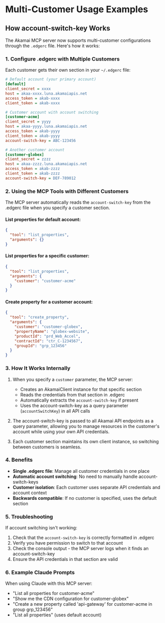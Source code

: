 # Multi-Customer Usage Examples

## How account-switch-key Works

The Akamai MCP server now supports multi-customer configurations through the `.edgerc` file. Here's how it works:

### 1. Configure .edgerc with Multiple Customers

Each customer gets their own section in your `~/.edgerc` file:

```ini
# Default account (your primary account)
[default]
client_secret = xxxx
host = akaa-xxxx.luna.akamaiapis.net
access_token = akab-xxxx
client_token = akab-xxxx

# Customer account with account switching
[customer-acme]
client_secret = yyyy
host = akaa-yyyy.luna.akamaiapis.net
access_token = akab-yyyy
client_token = akab-yyyy
account-switch-key = ABC-123456

# Another customer account
[customer-globex]
client_secret = zzzz
host = akaa-zzzz.luna.akamaiapis.net
access_token = akab-zzzz
client_token = akab-zzzz
account-switch-key = DEF-789012
```

### 2. Using the MCP Tools with Different Customers

The MCP server automatically reads the `account-switch-key` from the .edgerc file when you specify a customer section.

#### List properties for default account:
```json
{
  "tool": "list_properties",
  "arguments": {}
}
```

#### List properties for a specific customer:
```json
{
  "tool": "list_properties",
  "arguments": {
    "customer": "customer-acme"
  }
}
```

#### Create property for a customer account:
```json
{
  "tool": "create_property",
  "arguments": {
    "customer": "customer-globex",
    "propertyName": "globex-website",
    "productId": "prd_Web_Accel",
    "contractId": "ctr_C-1234567",
    "groupId": "grp_123456"
  }
}
```

### 3. How It Works Internally

1. When you specify a `customer` parameter, the MCP server:
   - Creates an AkamaiClient instance for that specific section
   - Reads the credentials from that section in .edgerc
   - Automatically extracts the `account-switch-key` if present
   - Uses the account-switch-key as a query parameter (`accountSwitchKey`) in all API calls

2. The account-switch-key is passed to all Akamai API endpoints as a query parameter, allowing you to manage resources in the customer's account while using your own API credentials.

3. Each customer section maintains its own client instance, so switching between customers is seamless.

### 4. Benefits

- **Single .edgerc file**: Manage all customer credentials in one place
- **Automatic account switching**: No need to manually handle account-switch-keys
- **Customer isolation**: Each customer uses separate API credentials and account context
- **Backwards compatible**: If no customer is specified, uses the default section

### 5. Troubleshooting

If account switching isn't working:

1. Check that the `account-switch-key` is correctly formatted in .edgerc
2. Verify you have permission to switch to that account
3. Check the console output - the MCP server logs when it finds an account-switch-key
4. Ensure the API credentials in that section are valid

### 6. Example Claude Prompts

When using Claude with this MCP server:

- "List all properties for customer-acme"
- "Show me the CDN configuration for customer-globex"  
- "Create a new property called 'api-gateway' for customer-acme in group grp_123456"
- "List all properties" (uses default account)